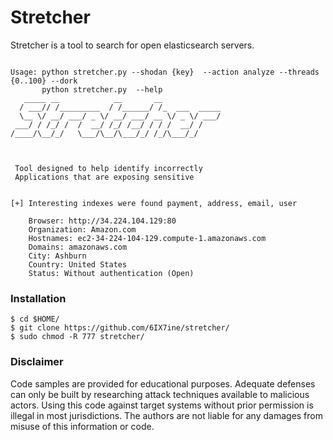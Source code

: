 # Stretcher
Stretcher is a tool to search for open elasticsearch servers.


```

Usage: python stretcher.py --shodan {key}  --action analyze --threads {0..100} --dork 
       python stretcher.py  --help 
   _____ __            __       __             
  / ___// /_________  / /______/ /_  ___  _____
  \__ \/ __/ ___/ _ \/ __/ ___/ __ \/ _ \/ ___/
 ___/ / /_/ /  /  __/ /_/ /__/ / / /  __/ /    
/____/\__/_/   \___/\__/\___/_/ /_/\___/_/     
                                               


 Tool designed to help identify incorrectly
 Applications that are exposing sensitive

    
[+] Interesting indexes were found payment, address, email, user

	Browser: http://34.224.104.129:80
	Organization: Amazon.com
	Hostnames: ec2-34-224-104-129.compute-1.amazonaws.com
	Domains: amazonaws.com
	City: Ashburn
	Country: United States
	Status: Without authentication (Open)

```
  ### Installation
  
```
$ cd $HOME/
$ git clone https://github.com/6IX7ine/stretcher/
$ sudo chmod -R 777 stretcher/
```



### Disclaimer
Code samples are provided for educational purposes. Adequate defenses can only be built by researching attack techniques available to malicious actors. Using this code against target systems without prior permission is illegal in most jurisdictions. The authors are not liable for any damages from misuse of this information or code.

